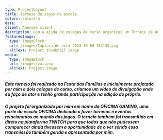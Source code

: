 ```yaml
---
type: ProjectLayout
title: Torneio de Jogos na escola
colors: colors-a
date: ''
client: Awesome client
description: Com a ajuda de colegas de curso organizei um Torneio de um jogos.
featuredImage:
  type: ImageBlock
  url: /images/Captura de ecrã 2024-10-04 164139.png
  altText: Project thumbnail image
media:
  type: ImageBlock
  url: /images/val.png
  altText: Project image
---
```

##### Este torneio foi realizado na Festa das Famílias e inicialmente projetado por mim e dois colegas de curso, criamos um vídeo de divulgação onde eu faço de ator e tenho grande participação na edição do  próprio.

##### O projeto foi organizado por mim em nome da OFICINA GAMING, uma parte da escola OFICINA dedicada a fazer torneios e eventos relacionados ao mundo dos jogos. O torneio também foi transmitido em direto na plataforma TWITCH para que todos que não pudessem comparecer ainda tivessem a oportunidade de o ver sendo essa transmissão também gerida e apresentada por mim.

